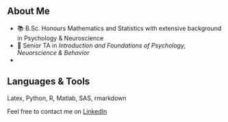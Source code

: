 ## About Me

- :books: B.Sc. Honours Mathematics and Statistics with extensive background in Psychology & Neuroscience
- :briefcase: Senior TA in _Introduction and Foundations of Psychology, Neuorscience & Behavior_ 
- 

## Languages & Tools

Latex, Python, R, Matlab, SAS, rmarkdown


Feel free to contact me on [LinkedIn](https://www.linkedin.com/in/gheeda-mourtada-bb774b214/)
